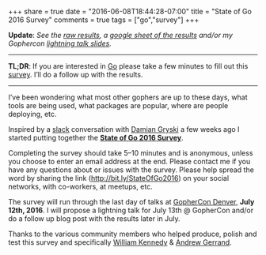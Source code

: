+++
share = true
date = "2016-06-08T18:44:28-07:00"
title = "State of Go 2016 Survey"
comments = true
tags = ["go","survey"]
+++

**Update**: *See the [raw results](https://github.com/freeformz/StateOfGo), a [google sheet of the results](https://docs.google.com/spreadsheets/d/1peTY_lq8rRW2zsKjwhd8iwiFZP5AZSrCvbCc07mPOWA/edit?usp=sharing) and/or my Gophercon [lightning talk slides](http://go-talks.appspot.com/github.com/freeformz/talks/20160712_gophercon/talk.slide#1).*

---

**TL;DR**: If you are interested in [Go](https://golang.org/) please take a few minutes to fill out this [survey](http://bit.ly/StateOfGo2016). I’ll do a follow up with the results.

---

I’ve been wondering what most other gophers are up to these days, what tools are being used, what packages are popular, where are people deploying, etc.

Inspired by a [slack](https://invite.slack.golangbridge.org/) conversation with [Damian Gryski](https://github.com/dgryski) a few weeks ago I started putting together the **[State of Go 2016 Survey](http://bit.ly/StateOfGo2016)**.

Completing the survey should take 5–10 minutes and is anonymous, unless you choose to enter an email address at the end. Please contact me if you have any questions about or issues with the survey. Please help spread the word by sharing the link (http://bit.ly/StateOfGo2016) on your social networks, with co-workers, at meetups, etc.

The survey will run through the last day of talks at [GopherCon Denver](https://gophercon.com/), **July 12th, 2016**. I will propose a lightning talk for July 13th @ GopherCon and/or do a follow up blog post with the results later in July.

Thanks to the various community members who helped produce, polish and test this survey and specifically [William Kennedy](https://twitter.com/goinggodotnet) & [Andrew Gerrand](https://twitter.com/enneff).

